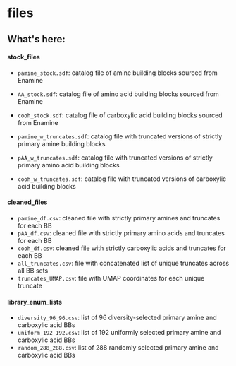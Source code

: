 # files

## What's here:
#### stock_files
- `pamine_stock.sdf`: catalog file of amine building blocks sourced from Enamine
- `AA_stock.sdf`: catalog file of amino acid building blocks sourced from Enamine
- `cooh_stock.sdf`: catalog file of carboxylic acid building blocks sourced from Enamine

- `pamine_w_truncates.sdf`: catalog file with truncated versions of strictly primary amine building blocks
- `pAA_w_truncates.sdf`: catalog file with truncated versions of strictly primary amino acid building blocks
- `cooh_w_truncates.sdf`: catalog file with truncated versions of carboxylic acid building blocks

#### cleaned_files
- `pamine_df.csv`: cleaned file with strictly primary amines and truncates for each BB
- `pAA_df.csv`: cleaned file with strictly primary amino acids and truncates for each BB
- `cooh_df.csv`: cleaned file with strictly carboxylic acids and truncates for each BB 
- `all_truncates.csv`: file with concatenated list of unique truncates across all BB sets
- `truncates_UMAP.csv`: file with UMAP coordinates for each unique truncate

#### library_enum_lists
- `diversity_96_96.csv`: list of 96 diversity-selected primary amine and carboxylic acid BBs
- `uniform_192_192.csv`: list of 192 uniformly selected primary amine and carboxylic acid BBs
- `random_288_288.csv`: list of 288 randomly selected primary amine and carboxylic acid BBs
